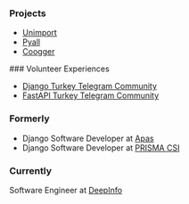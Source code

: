 ### Projects

- [Unimport](https://unimport.hakancelik.dev/)
- [Pyall](https://pyall.hakancelik.dev/)
- [Coogger](https://github.com/coogger/coogger)

### Volunteer Experiences
- [Django Turkey Telegram Community](https://t.me/django_turkey)
- [FastAPI Turkey Telegram Community](https://t.me/fastapi_turkey)

### Formerly
- Django Software Developer at [Apas](https://www.linkedin.com/company/apasplus/)
- Django Software Developer at [PRISMA CSI](https://www.linkedin.com/company/prismacsi/)

### Currently
Software Engineer at [DeepInfo](https://www.linkedin.com/company/deepinfo/)
